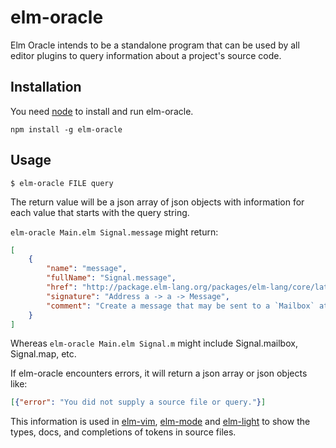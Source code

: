 # elm-oracle

Elm Oracle intends to be a standalone program that can be used by all editor plugins to query information about a project's source code.

## Installation

You need [node](http://nodejs.org) to install and run elm-oracle.

```
npm install -g elm-oracle
```

## Usage

```
$ elm-oracle FILE query
```

The return value will be a json array of json objects with information for each value that starts with the query string.

`elm-oracle Main.elm Signal.message` might return:

```json
[
    {
        "name": "message",
        "fullName": "Signal.message",
        "href": "http://package.elm-lang.org/packages/elm-lang/core/latest/Signal#message",
        "signature": "Address a -> a -> Message",
        "comment": "Create a message that may be sent to a `Mailbox` at a later time.\n\nMost importantly, this lets us create APIs that can send values to ports\n*without* allowing people to run arbitrary tasks."
    }
]
```

Whereas `elm-oracle Main.elm Signal.m` might include Signal.mailbox, Signal.map, etc.

If elm-oracle encounters errors, it will return a json array or json objects like:

```json
[{"error": "You did not supply a source file or query."}]
```

This information is used in [elm-vim](http://github.com/elmcast/elm-vim), [elm-mode](https://github.com/jcollard/elm-mode) and [elm-light](http://github.com/rundis/elm-light) to show the types, docs, and completions of tokens in source files.
